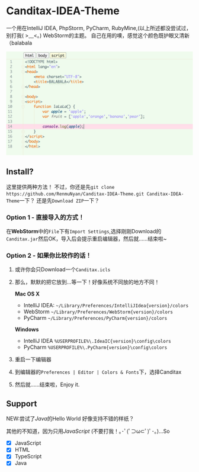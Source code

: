 # Canditax-IDEA-Theme
一个用在IntelliJ IDEA, PhpStorm, PyCharm, RubyMine,(以上所述都没尝试过，别打我( >﹏<。) WebStorm的主题。
自己在用的噢，感觉这个颜色既护眼又清新（balabala

![](./screenshots.png)

## Install?
这里提供两种方法！
不过，你还是先`git clone https://github.com/RenmuNyan/Canditax-IDEA-Theme.git Canditax-IDEA-Theme`一下？
还是先`Download ZIP`一下？

### Option 1 - 直接导入的方式！
在**WebStorm**中的`File`下有`Import Settings`,选择刚刚Download的`Canditax.jar`然后OK，导入后会提示重启编辑器，然后就……结束啦~

### Option 2 - 如果你比较作的话！
1.  或许你会只Download一个`Canditax.icls`
2.  那么，默默的把它放到...等一下！好像系统不同放的地方不同！

    **Mac OS X**

    * IntelliJ IDEA: `~/Library/Preferences/IntelliJIdea{version}/colors`
    * WebStorm `~/Library/Preferences/WebStorm{version}/colors`
    * PyCharm `~/Library/Preferences/PyCharm{version}/colors`

    **Windows**
    * IntelliJ IDEA `%USERPROFILE%\.IdeaIC{version}\config\colors` 
    * PyCharm `%USERPROFILE%\.PyCharm{version}\config\colors`

3.  重启一下编辑器
4.  到编辑器的`Preferences | Editor | Colors & Fonts`下，选择Canditax
5.  然后就……结束啦，Enjoy it.

## Support
NEW:尝试了*Java*的Hello World 好像支持不错的样纸？

其他的不知道，因为只用*JavaScript* (不要打我！｡･ﾟ(ﾟ⊃ω⊂ﾟ)ﾟ･｡)...So
- [x] JavaScript
- [x] HTML
- [x] TypeScript
- [x] Java

